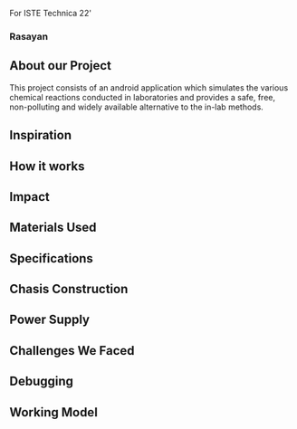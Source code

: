 For ISTE Technica 22'

### Rasayan

## About our Project

This project consists of an android application which simulates the various chemical reactions conducted in laboratories and provides a safe, free, non-polluting and widely available alternative to the in-lab methods.

## Inspiration 

## How it works

## Impact

## Materials Used

## Specifications

## Chasis Construction
                  
## Power Supply

## Challenges We Faced

## Debugging

## Working Model 
